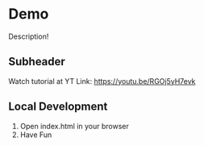 # Demo

Description!

## Subheader

Watch tutorial at YT Link: https://youtu.be/RGOj5yH7evk

## Local Development

1. Open index.html in your browser
2. Have Fun